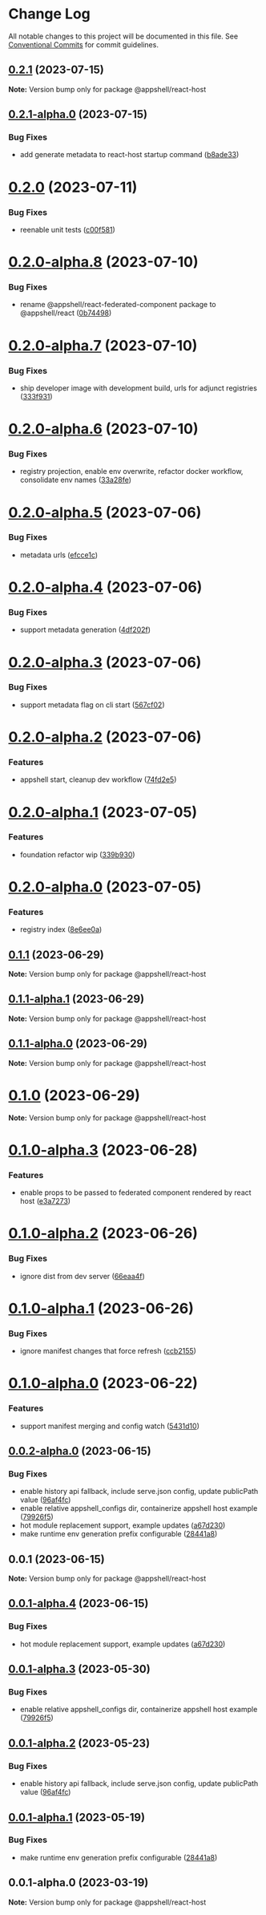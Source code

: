# Change Log

All notable changes to this project will be documented in this file.
See [Conventional Commits](https://conventionalcommits.org) for commit guidelines.

## [0.2.1](https://github.com/navaris/appshell/compare/@appshell/react-host@0.2.1-alpha.0...@appshell/react-host@0.2.1) (2023-07-15)

**Note:** Version bump only for package @appshell/react-host





## [0.2.1-alpha.0](https://github.com/navaris/appshell/compare/@appshell/react-host@0.2.0...@appshell/react-host@0.2.1-alpha.0) (2023-07-15)


### Bug Fixes

* add generate metadata to react-host startup command ([b8ade33](https://github.com/navaris/appshell/commit/b8ade33bc8bdf0d5bc612ce08846f2b9f26a3fd4))





# [0.2.0](https://github.com/navaris/appshell/compare/@appshell/react-host@0.2.0-alpha.8...@appshell/react-host@0.2.0) (2023-07-11)


### Bug Fixes

* reenable unit tests ([c00f581](https://github.com/navaris/appshell/commit/c00f581b2d71778378729f3bc42a4f5a1c0afe04))





# [0.2.0-alpha.8](https://github.com/navaris/appshell/compare/@appshell/react-host@0.2.0-alpha.7...@appshell/react-host@0.2.0-alpha.8) (2023-07-10)


### Bug Fixes

* rename @appshell/react-federated-component package to @appshell/react ([0b74498](https://github.com/navaris/appshell/commit/0b74498bf17ba73db4d936c8a012af1d3b111a28))





# [0.2.0-alpha.7](https://github.com/navaris/appshell/compare/@appshell/react-host@0.2.0-alpha.6...@appshell/react-host@0.2.0-alpha.7) (2023-07-10)


### Bug Fixes

* ship developer image with development build, urls for adjunct registries ([333f931](https://github.com/navaris/appshell/commit/333f9314854a93ab3f8e57dfde806baf26012e6c))





# [0.2.0-alpha.6](https://github.com/navaris/appshell/compare/@appshell/react-host@0.2.0-alpha.5...@appshell/react-host@0.2.0-alpha.6) (2023-07-10)


### Bug Fixes

* registry projection, enable env overwrite, refactor docker workflow, consolidate env names ([33a28fe](https://github.com/navaris/appshell/commit/33a28fe76b58e05c5b6b6b33d4b402e52bb29e70))





# [0.2.0-alpha.5](https://github.com/navaris/appshell/compare/@appshell/react-host@0.2.0-alpha.4...@appshell/react-host@0.2.0-alpha.5) (2023-07-06)


### Bug Fixes

* metadata urls ([efcce1c](https://github.com/navaris/appshell/commit/efcce1ce4cb1745afa83661cae1414a73f837483))





# [0.2.0-alpha.4](https://github.com/navaris/appshell/compare/@appshell/react-host@0.2.0-alpha.3...@appshell/react-host@0.2.0-alpha.4) (2023-07-06)


### Bug Fixes

* support metadata generation ([4df202f](https://github.com/navaris/appshell/commit/4df202f0fd3b9ca6c660975b75eb0ac9b60225c2))





# [0.2.0-alpha.3](https://github.com/navaris/appshell/compare/@appshell/react-host@0.2.0-alpha.2...@appshell/react-host@0.2.0-alpha.3) (2023-07-06)


### Bug Fixes

* support metadata flag on cli start ([567cf02](https://github.com/navaris/appshell/commit/567cf02a52150054b855197371681f426382b454))





# [0.2.0-alpha.2](https://github.com/navaris/appshell/compare/@appshell/react-host@0.2.0-alpha.1...@appshell/react-host@0.2.0-alpha.2) (2023-07-06)


### Features

* appshell start, cleanup dev workflow ([74fd2e5](https://github.com/navaris/appshell/commit/74fd2e5a5acd2415482268175c7f3f16cd7c93ec))





# [0.2.0-alpha.1](https://github.com/navaris/appshell/compare/@appshell/react-host@0.1.1...@appshell/react-host@0.2.0-alpha.1) (2023-07-05)


### Features

* foundation refactor wip ([339b930](https://github.com/navaris/appshell/commit/339b9306accaa9aba1712f3a0dee6c4cab7ed273))





# [0.2.0-alpha.0](https://github.com/navaris/appshell/compare/@appshell/react-host@0.1.1...@appshell/react-host@0.2.0-alpha.0) (2023-07-05)


### Features

* registry index ([8e6ee0a](https://github.com/navaris/appshell/commit/8e6ee0a6a377584efa2ee702168025f46108b8c5))





## [0.1.1](https://github.com/navaris/appshell/compare/@appshell/react-host@0.1.1-alpha.1...@appshell/react-host@0.1.1) (2023-06-29)

**Note:** Version bump only for package @appshell/react-host





## [0.1.1-alpha.1](https://github.com/navaris/appshell/compare/@appshell/react-host@0.1.0...@appshell/react-host@0.1.1-alpha.1) (2023-06-29)

**Note:** Version bump only for package @appshell/react-host






## [0.1.1-alpha.0](https://github.com/navaris/appshell/compare/@appshell/react-host@0.1.0-alpha.3...@appshell/react-host@0.1.1-alpha.0) (2023-06-29)

**Note:** Version bump only for package @appshell/react-host





# [0.1.0](https://github.com/navaris/appshell/compare/@appshell/react-host@0.1.0-alpha.3...@appshell/react-host@0.1.0) (2023-06-29)

**Note:** Version bump only for package @appshell/react-host





# [0.1.0-alpha.3](https://github.com/navaris/appshell/compare/@appshell/react-host@0.1.0-alpha.2...@appshell/react-host@0.1.0-alpha.3) (2023-06-28)


### Features

* enable props to be passed to federated component rendered by react host ([e3a7273](https://github.com/navaris/appshell/commit/e3a72738455e179c9cc0b3f1ae29cf61b7c6d765))





# [0.1.0-alpha.2](https://github.com/navaris/appshell/compare/@appshell/react-host@0.1.0-alpha.1...@appshell/react-host@0.1.0-alpha.2) (2023-06-26)


### Bug Fixes

* ignore dist from dev server ([66eaa4f](https://github.com/navaris/appshell/commit/66eaa4f0f7909de289aa25bd8962d0d018be8c89))





# [0.1.0-alpha.1](https://github.com/navaris/appshell/compare/@appshell/react-host@0.1.0-alpha.0...@appshell/react-host@0.1.0-alpha.1) (2023-06-26)


### Bug Fixes

* ignore manifest changes that force refresh ([ccb2155](https://github.com/navaris/appshell/commit/ccb2155a26bd3f6861f43805bb674ae4906375c1))





# [0.1.0-alpha.0](https://github.com/navaris/appshell/compare/@appshell/react-host@0.0.2-alpha.0...@appshell/react-host@0.1.0-alpha.0) (2023-06-22)


### Features

* support manifest merging and config watch ([5431d10](https://github.com/navaris/appshell/commit/5431d100ec7f5106cab66d3009ce5f836e452715))





## [0.0.2-alpha.0](https://github.com/navaris/appshell/compare/@appshell/react-host@0.0.1...@appshell/react-host@0.0.2-alpha.0) (2023-06-15)


### Bug Fixes

* enable history api fallback, include serve.json config, update publicPath value ([96af4fc](https://github.com/navaris/appshell/commit/96af4fc8cd14006aa477964daa4e37d29803191c))
* enable relative appshell_configs dir, containerize appshell host example ([79926f5](https://github.com/navaris/appshell/commit/79926f5e2b1ae29c4d7349c0babcb93d3b147485))
* hot module replacement support, example updates ([a67d230](https://github.com/navaris/appshell/commit/a67d2303b40f5911373225cc0b4ccf9b67c33d11))
* make runtime env generation prefix configurable ([28441a8](https://github.com/navaris/appshell/commit/28441a854cd03dfd4b89fb932efba571af221cd2))





## 0.0.1 (2023-06-15)

**Note:** Version bump only for package @appshell/react-host





## [0.0.1-alpha.4](https://github.com/navaris/appshell/compare/@appshell/react-host@0.0.1-alpha.3...@appshell/react-host@0.0.1-alpha.4) (2023-06-15)


### Bug Fixes

* hot module replacement support, example updates ([a67d230](https://github.com/navaris/appshell/commit/a67d2303b40f5911373225cc0b4ccf9b67c33d11))





## [0.0.1-alpha.3](https://github.com/navaris/appshell/compare/@appshell/react-host@0.0.1-alpha.2...@appshell/react-host@0.0.1-alpha.3) (2023-05-30)


### Bug Fixes

* enable relative appshell_configs dir, containerize appshell host example ([79926f5](https://github.com/navaris/appshell/commit/79926f5e2b1ae29c4d7349c0babcb93d3b147485))





## [0.0.1-alpha.2](https://github.com/navaris/appshell/compare/@appshell/react-host@0.0.1-alpha.1...@appshell/react-host@0.0.1-alpha.2) (2023-05-23)


### Bug Fixes

* enable history api fallback, include serve.json config, update publicPath value ([96af4fc](https://github.com/navaris/appshell/commit/96af4fc8cd14006aa477964daa4e37d29803191c))





## [0.0.1-alpha.1](https://github.com/navaris/appshell/compare/@appshell/react-host@0.0.1-alpha.0...@appshell/react-host@0.0.1-alpha.1) (2023-05-19)


### Bug Fixes

* make runtime env generation prefix configurable ([28441a8](https://github.com/navaris/appshell/commit/28441a854cd03dfd4b89fb932efba571af221cd2))





## 0.0.1-alpha.0 (2023-03-19)

**Note:** Version bump only for package @appshell/react-host
